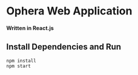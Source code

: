 # Ophera Web Application

#### Written in React.js

## Install Dependencies and Run
```
npm install
npm start
```
